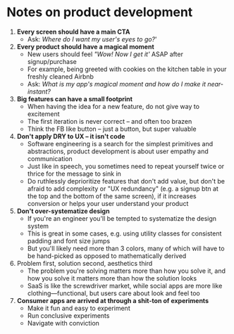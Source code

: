 # Notes on product development

1. **Every screen should have a main CTA**
    * Ask: *Where do I want my user's eyes to go?*'
3. **Every product should have a magical moment**
    * New users should feel *"Wow! Now I get it'* ASAP after signup/purchase
    * For example, being greeted with cookies on the kitchen table in your freshly cleaned Airbnb
    * Ask: *What is my app's magical moment and how do I make it near-instant?*
3. **Big features can have a small footprint**
    * When having the idea for a new feature, do not give way to excitement
    * The first iteration is never correct – and often too brazen
    * Think the FB like button – just a button, but super valuable
4. **Don't apply DRY to UX – it isn't code**
    * Software engineering is a search for the simplest primitives and abstractions, product development is about user empathy and communication
    * Just like in speech, you sometimes need to repeat yourself twice or thrice for the message to sink in
    * Do ruthlessly deprioritize features that don't add value, but don't be afraid to add complexity or "UX redundancy" (e.g. a signup btn at the top and the bottom of the same screen), if it increases conversion or helps your user understand your product
5. **Don't over-systematize design**
    * If you're an engineer you'll be tempted to systematize the design system
    * This is great in some cases, e.g. using utility classes for consistent padding and font size jumps
    * But you'll likely need more than 3 colors, many of which will have to be hand-picked as opposed to mathematically derived
6. Problem first, solution second, aesthetics third
    * The problem you're solving matters more than how you solve it, and how you solve it matters more than how the solution looks
    * SaaS is like the screwdriver market, while social apps are more like clothing—functional, but users care about look and feel too
7. **Consumer apps are arrived at through a shit-ton of experiments**
    * Make it fun and easy to experiment
    * Run conclusive experiments
    * Navigate with conviction

